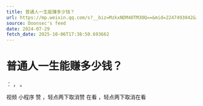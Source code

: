 ```yaml
---
title: 普通人一生能赚多少钱？
url: https://mp.weixin.qq.com/s?__biz=MzkxNDM4OTM3OQ==&mid=2247493042&idx=5&sn=79b61971a441723a3f4266eb73da10bd
source: Doonsec's feed
date: 2024-07-29
fetch_date: 2025-10-06T17:38:50.693662
---
```


# 普通人一生能赚多少钱？

：
，
。

视频
小程序
赞
，轻点两下取消赞
在看
，轻点两下取消在看